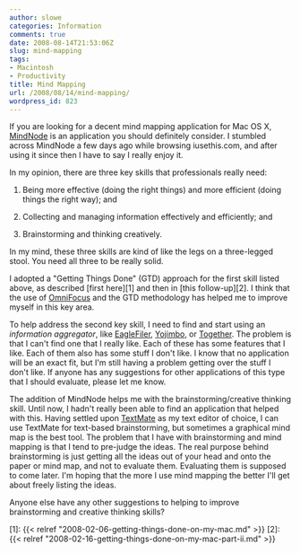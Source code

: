 ```yaml
---
author: slowe
categories: Information
comments: true
date: 2008-08-14T21:53:06Z
slug: mind-mapping
tags:
- Macintosh
- Productivity
title: Mind Mapping
url: /2008/08/14/mind-mapping/
wordpress_id: 823
---
```


If you are looking for a decent mind mapping application for Mac OS X, [MindNode](http://www.mindnode.com/) is an application you should definitely consider. I stumbled across MindNode a few days ago while browsing iusethis.com, and after using it since then I have to say I really enjoy it.

In my opinion, there are three key skills that professionals really need:

1. Being more effective (doing the right things) and more efficient (doing things the right way); and

2. Collecting and managing information effectively and efficiently; and

3. Brainstorming and thinking creatively.

In my mind, these three skills are kind of like the legs on a three-legged stool. You need all three to be really solid.

I adopted a "Getting Things Done" (GTD) approach for the first skill listed above, as described [first here][1] and then in [this follow-up][2]. I think that the use of [OmniFocus](http://www.omnigroup.com/applications/omnifocus/) and the GTD methodology has helped me to improve myself in this key area.

To help address the second key skill, I need to find and start using an _information aggregator_, like [EagleFiler](http://c-command.com/eaglefiler/), [Yojimbo](http://www.barebones.com/products/Yojimbo/), or [Together](http://reinventedsoftware.com/together/). The problem is that I can't find one that I really like. Each of these has some features that I like. Each of them also has some stuff I don't like. I know that no application will be an exact fit, but I'm still having a problem getting over the stuff I don't like. If anyone has any suggestions for other applications of this type that I should evaluate, please let me know.

The addition of MindNode helps me with the brainstorming/creative thinking skill. Until now, I hadn't really been able to find an application that helped with this. Having settled upon [TextMate](http://macromates.com/) as my text editor of choice, I can use TextMate for text-based brainstorming, but sometimes a graphical mind map is the best tool. The problem that I have with brainstorming and mind mapping is that I tend to pre-judge the ideas. The real purpose behind brainstorming is just getting all the ideas out of your head and onto the paper or mind map, and not to evaluate them. Evaluating them is supposed to come later. I'm hoping that the more I use mind mapping the better I'll get about freely listing the ideas.

Anyone else have any other suggestions to helping to improve brainstorming and creative thinking skills?

[1]: {{< relref "2008-02-06-getting-things-done-on-my-mac.md" >}}
[2]: {{< relref "2008-02-16-getting-things-done-on-my-mac-part-ii.md" >}}
